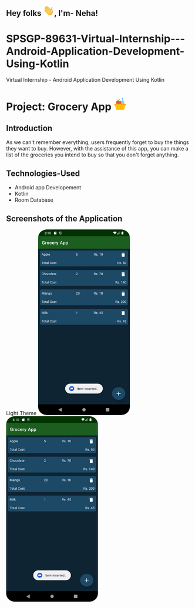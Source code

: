 Hey folks <img src = "https://github.com/NehaVns/NehaVns/blob/main/Hi.gif" width = "30" height = "30"/>, I'm- Neha!
-------------------------------------
# SPSGP-89631-Virtual-Internship---Android-Application-Development-Using-Kotlin
Virtual Internship - Android Application Development Using Kotlin

Project: Grocery App <img src = "https://github.com/smartinternz02/SPSGP-89631-Virtual-Internship---Android-Application-Development-Using-Kotlin/blob/main/grocery-cart.png" width = "35" height = "35">
========================
Introduction
----------------------------
As we can't remember everything, users frequently forget to buy the things they want to buy. However, with the assistance of this app, you can make a list of the groceries you intend to buy so that you don't forget anything.

Technologies-Used
-----------------------------
- Android app Developement
- Kotlin
- Room Database

Screenshots of the Application
-----------------------------------
Light Theme
<img src = "https://github.com/smartinternz02/SPSGP-89631-Virtual-Internship---Android-Application-Development-Using-Kotlin/blob/main/ThemeLightInterface.png" width = "250" height = "505" >
<img src = "https://github.com/smartinternz02/SPSGP-89631-Virtual-Internship---Android-Application-Development-Using-Kotlin/blob/main/ThemeLightInterface.png" width = "250" height = "505" >
